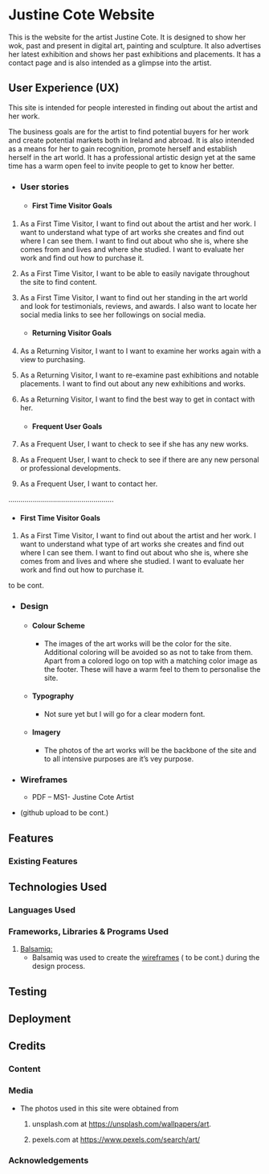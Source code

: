 # Justine Cote Website
This is the website for the artist Justine Cote.  It is designed to show her wok, past and present in digital art, painting and sculpture. It also advertises her latest exhibition and shows her past exhibitions and placements. It has a contact page and is also intended as a glimpse into the artist.


## User Experience (UX)
This site is intended for people interested in finding out about the artist and her work.

The business goals are for the artist to find potential buyers for her work and create potential markets both in Ireland and abroad. It is also intended as a means for her to gain recognition, promote herself and establish herself in the art world. It has a professional artistic design yet at the same time has a warm open feel to invite people to get to know her better.


-   ### User stories

    -   #### First Time Visitor Goals

1. As a First Time Visitor, I want to find out about the artist and her work. I want to understand what type of art works she creates and find out where I can see them. I want to find out about who she is, where she comes from and lives and where she studied. I want to evaluate her work and find out how to purchase it. 
2. As a First Time Visitor, I want to be able to easily navigate throughout the site to find content.
3. As a First Time Visitor, I want to find out her standing in the art world and look for testimonials, reviews, and awards. I also want to locate her social media links to see her followings on social media.
 

    -   #### Returning Visitor Goals
1. As a Returning Visitor, I want to I want to examine her works again with a view to purchasing.
2. As a Returning Visitor, I want to re-examine past exhibitions and notable placements. I want to find out about any new exhibitions and works.
3. As a Returning Visitor, I want to find the best way to get in contact with her.
        

    -   #### Frequent User Goals
1. As a Frequent User, I want to check to see if she has any new works.
2. As a Frequent User, I want to check to see if there are any new personal or professional developments.
3. As a Frequent User, I want to contact her.
 


…………………………………………….
-   #### First Time Visitor Goals

1. As a First Time Visitor, I want to find out about the artist and her work. I want to understand what type of art works she creates and find out where I can see them. I want to find out about who she is, where she comes from and lives and where she studied. I want to evaluate her work and find out how to purchase it. 
 

to be cont.
-   ### Design
    -   #### Colour Scheme
        -   The images of the art works will be the color for the site. Additional coloring will be avoided so as not to take from them. Apart from a colored logo on top with a matching color image as the footer. These will have a warm feel to them to personalise the site.
    -   #### Typography
        -   Not sure yet but I will go for a clear modern font.
    -   #### Imagery
        -   The photos of the art works will be the backbone of the site and to all intensive purposes are it’s vey purpose.

*   ### Wireframes

    -   PDF – MS1- Justine Cote Artist

-	(github upload to be cont.)

 

 ## Features

### Existing Features

## Technologies Used

### Languages Used


### Frameworks, Libraries & Programs Used

1. [Balsamiq:](https://balsamiq.com/)
    - Balsamiq was used to create the [wireframes](https://github.com/) ( to be cont.) during the design process.
 



## Testing


## Deployment


## Credits

### Content

### Media
- The photos used in this site were obtained from 

     1. unsplash.com at 
            https://unsplash.com/wallpapers/art.

     2. pexels.com at
            https://www.pexels.com/search/art/


### Acknowledgements
 
